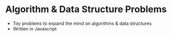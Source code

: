 # Algorithm & Data Structure Problems
 - Toy problems to expand the mind on algorithms & data structures
 - Written in Javascript
